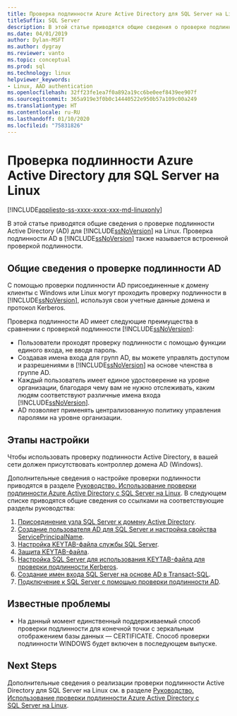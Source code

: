 ```yaml
---
title: Проверка подлинности Azure Active Directory для SQL Server на Linux
titleSuffix: SQL Server
description: В этой статье приводятся общие сведения о проверке подлинности Active Directory для SQL Server на Linux.
ms.date: 04/01/2019
author: Dylan-MSFT
ms.author: dygray
ms.reviewer: vanto
ms.topic: conceptual
ms.prod: sql
ms.technology: linux
helpviewer_keywords:
- Linux, AAD authentication
ms.openlocfilehash: 32ff23fe1ea7f0a892a19cc6be0eef8439ee907f
ms.sourcegitcommit: 365a919e3f0b0c14440522e950b57a109c00a249
ms.translationtype: HT
ms.contentlocale: ru-RU
ms.lasthandoff: 01/10/2020
ms.locfileid: "75831826"
---
```

# <a name="active-directory-authentication-for-sql-server-on-linux"></a>Проверка подлинности Azure Active Directory для SQL Server на Linux

[!INCLUDE[appliesto-ss-xxxx-xxxx-xxx-md-linuxonly](../includes/appliesto-ss-xxxx-xxxx-xxx-md-linuxonly.md)]

В этой статье приводятся общие сведения о проверке подлинности Active Directory (AD) для [!INCLUDE[ssNoVersion](../includes/ssnoversion-md.md)] на Linux. Проверка подлинности AD в [!INCLUDE[ssNoVersion](../includes/ssnoversion-md.md)] также называется встроенной проверкой подлинности.

## <a name="ad-authentication-overview"></a>Общие сведения о проверке подлинности AD

С помощью проверки подлинности AD присоединенные к домену клиенты с Windows или Linux могут проходить проверку подлинности в [!INCLUDE[ssNoVersion](../includes/ssnoversion-md.md)], используя свои учетные данные домена и протокол Kerberos.

Проверка подлинности AD имеет следующие преимущества в сравнении с проверкой подлинности [!INCLUDE[ssNoVersion](../includes/ssnoversion-md.md)]:

- Пользователи проходят проверку подлинности с помощью функции единого входа, не вводя пароль.
- Создавая имена входа для групп AD, вы можете управлять доступом и разрешениями в [!INCLUDE[ssNoVersion](../includes/ssnoversion-md.md)] на основе членства в группе AD.  
- Каждый пользователь имеет единое удостоверение на уровне организации, благодаря чему вам не нужно отслеживать, каким людям соответствуют различные имена входа [!INCLUDE[ssNoVersion](../includes/ssnoversion-md.md)].   
- AD позволяет применять централизованную политику управления паролями на уровне организации.

## <a name="configuration-steps"></a>Этапы настройки

Чтобы использовать проверку подлинности Active Directory, в вашей сети должен присутствовать контроллер домена AD (Windows).

Дополнительные сведения о настройке проверки подлинности приводятся в разделе [Руководство. Использование проверки подлинности Azure Active Directory с SQL Server на Linux](sql-server-linux-active-directory-authentication.md). В следующем списке приводятся общие сведения со ссылками на соответствующие разделы руководства:

1. [Присоединение узла SQL Server к домену Active Directory](sql-server-linux-active-directory-join-domain.md).
1. [Создание пользователя AD для SQL Server и настройка свойства ServicePrincipalName](sql-server-linux-active-directory-authentication.md#createuser).
1. [Настройка KEYTAB-файла службы SQL Server](sql-server-linux-active-directory-authentication.md#configurekeytab).
1. [Защита KEYTAB-файла](sql-server-linux-active-directory-authentication.md#configurekeytab).
1. [Настройка SQL Server для использования KEYTAB-файла для проверки подлинности Kerberos](sql-server-linux-active-directory-authentication.md#configurekeytab).
1. [Создание имен входа SQL Server на основе AD в Transact-SQL](sql-server-linux-active-directory-authentication.md#createsqllogins).
1. [Подключение к SQL Server с помощью проверки подлинности AD](sql-server-linux-active-directory-authentication.md#connect).

## <a name="known-issues"></a>Известные проблемы

- На данный момент единственный поддерживаемый способ проверки подлинности для конечной точки с зеркальным отображением базы данных — CERTIFICATE. Способ проверки подлинности WINDOWS будет включен в последующем выпуске.

## <a name="next-steps"></a>Next Steps

Дополнительные сведения о реализации проверки подлинности Active Directory для SQL Server на Linux см. в разделе [Руководство. Использование проверки подлинности Azure Active Directory с SQL Server на Linux](sql-server-linux-active-directory-authentication.md).
